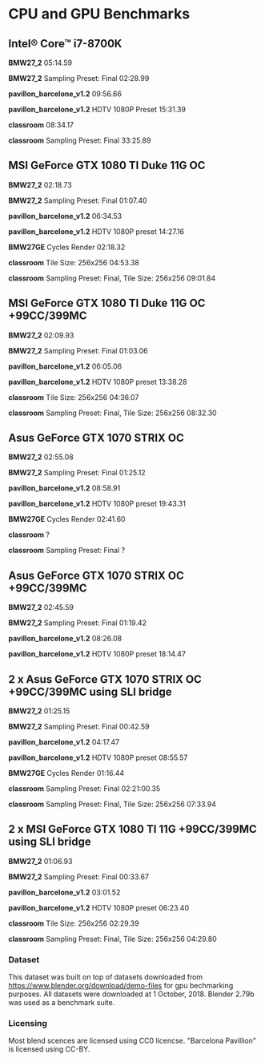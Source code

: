 # CPU and GPU Benchmarks

## Intel® Core™ i7-8700K

**BMW27_2**	05:14.59

**BMW27_2**	Sampling Preset: Final 02:28.99

**pavillon_barcelone_v1.2** 09:56.66

**pavillon_barcelone_v1.2** HDTV 1080P Preset 15:31.39

**classroom** 08:34.17

**classroom** Sampling Preset: Final 33:25.89

## MSI GeForce GTX 1080 TI Duke 11G OC

**BMW27_2**	02:18.73

**BMW27_2**	Sampling Preset: Final 01:07.40

**pavillon_barcelone_v1.2** 06:34.53

**pavillon_barcelone_v1.2** HDTV 1080P preset 14:27.16

**BMW27GE**	Cycles Render 02:18.32

**classroom** Tile Size: 256x256 04:53.38

**classroom** Sampling Preset: Final, Tile Size: 256x256 09:01.84

## MSI GeForce GTX 1080 TI Duke 11G OC +99CC/399MC

**BMW27_2**	02:09.93

**BMW27_2**	Sampling Preset: Final 01:03.06

**pavillon_barcelone_v1.2** 06:05.06

**pavillon_barcelone_v1.2** HDTV 1080P preset 13:38.28

**classroom** Tile Size: 256x256 04:36.07

**classroom** Sampling Preset: Final, Tile Size: 256x256 08:32.30

## Asus GeForce GTX 1070 STRIX OC

**BMW27_2**	02:55.08

**BMW27_2**	Sampling Preset: Final 01:25.12

**pavillon_barcelone_v1.2** 08:58.91

**pavillon_barcelone_v1.2** HDTV 1080P preset 19:43.31

**BMW27GE**	Cycles Render 02:41.60

**classroom** ?

**classroom** Sampling Preset: Final ?

## Asus GeForce GTX 1070 STRIX OC +99CC/399MC

**BMW27_2**	02:45.59

**BMW27_2**	Sampling Preset: Final 01:19.42

**pavillon_barcelone_v1.2** 08:26.08

**pavillon_barcelone_v1.2** HDTV 1080P preset 18:14.47

## 2 x Asus GeForce GTX 1070 STRIX OC +99CC/399MC using SLI bridge

**BMW27_2**	01:25.15

**BMW27_2**	Sampling Preset: Final 00:42.59

**pavillon_barcelone_v1.2** 04:17.47

**pavillon_barcelone_v1.2** HDTV 1080P preset 08:55.57

**BMW27GE**	Cycles Render 01:16.44

**classroom** Sampling Preset: Final 02:21:00.35

**classroom** Sampling Preset: Final, Tile Size: 256x256 07:33.94

## 2 x MSI GeForce GTX 1080 TI 11G +99CC/399MC using SLI bridge

**BMW27_2**	01:06.93

**BMW27_2**	Sampling Preset: Final 00:33.67

**pavillon_barcelone_v1.2** 03:01.52

**pavillon_barcelone_v1.2** HDTV 1080P preset 06:23.40

**classroom** Tile Size: 256x256 02:29.39

**classroom** Sampling Preset: Final, Tile Size: 256x256 04:29.80

### Dataset
This dataset was built on top of datasets downloaded from https://www.blender.org/download/demo-files for gpu bechmarking purposes. All datasets were downloaded at 1 October, 2018. Blender 2.79b was used as a benchmark suite.

### Licensing
Most blend scences are licensed using CC0 licencse. "Barcelona Pavillion" is licensed using CC-BY.
